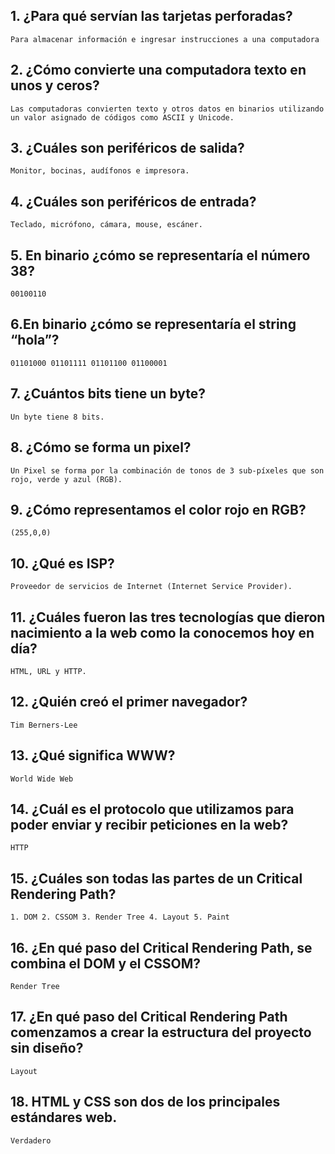 ## 1. ¿Para qué servían las tarjetas perforadas?
    Para almacenar información e ingresar instrucciones a una computadora
## 2. ¿Cómo convierte una computadora texto en unos y ceros?
    Las computadoras convierten texto y otros datos en binarios utilizando un valor asignado de códigos como ASCII y Unicode.
## 3. ¿Cuáles son periféricos de salida?
    Monitor, bocinas, audífonos e impresora.
## 4. ¿Cuáles son periféricos de entrada?
    Teclado, micrófono, cámara, mouse, escáner.
## 5. En binario ¿cómo se representaría el número 38?
    00100110
## 6.En binario ¿cómo se representaría el string “hola”?
    01101000 01101111 01101100 01100001
## 7. ¿Cuántos bits tiene un byte?
    Un byte tiene 8 bits.
## 8. ¿Cómo se forma un pixel?
    Un Pixel se forma por la combinación de tonos de 3 sub-píxeles que son rojo, verde y azul (RGB).
## 9. ¿Cómo representamos el color rojo en RGB?
    (255,0,0)
## 10. ¿Qué es ISP?
    Proveedor de servicios de Internet (Internet Service Provider).
## 11. ¿Cuáles fueron las tres tecnologías que dieron nacimiento a la web como la conocemos hoy en día?
    HTML, URL y HTTP.
## 12. ¿Quién creó el primer navegador?
    Tim Berners-Lee
## 13. ¿Qué significa WWW?
    World Wide Web
## 14. ¿Cuál es el protocolo que utilizamos para poder enviar y recibir peticiones en la web?
    HTTP
## 15. ¿Cuáles son todas las partes de un Critical Rendering Path?
    1. DOM 2. CSSOM 3. Render Tree 4. Layout 5. Paint
## 16. ¿En qué paso del Critical Rendering Path, se combina el DOM y el CSSOM?
    Render Tree
## 17. ¿En qué paso del Critical Rendering Path comenzamos a crear la estructura del proyecto sin diseño?
    Layout
## 18. HTML y CSS son dos de los principales estándares web.
    Verdadero